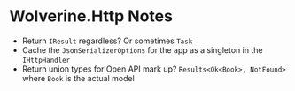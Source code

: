 # Wolverine.Http Notes

* Return `IResult` regardless? Or sometimes `Task`
* Cache the `JsonSerializerOptions` for the app as a singleton in the `IHttpHandler`
* Return union types for Open API mark up? `Results<Ok<Book>, NotFound>` where `Book` is the actual model